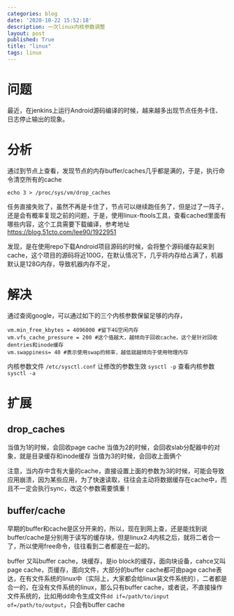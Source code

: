 ```yaml
---
categories: blog
date: '2020-10-22 15:52:18'
description: 一次linux内核参数调整
layout: post
published: True
title: "linux"
tags: linux
---
```


# 问题
最近，在jenkins上运行Android源码编译的时候，越来越多出现节点任务卡住、日志停止输出的现象。

# 分析
通过到节点上查看，发现节点的内存buffer/caches几乎都是满的，于是，执行命令清空所有的cache

```
echo 3 > /proc/sys/vm/drop_caches
```

任务直接失败了，虽然不再是卡住了，节点可以继续跑任务了，但是过了一阵子，还是会有概率复现之前的问题，于是，使用linux-ftools工具，查看cached里面有哪些内容，这个工具需要下载编译，参考地址 https://blog.51cto.com/lee90/1922951

发现，是在使用repo下载Android项目源码的时候，会将整个源码缓存起来到cache，这个项目的源码将近100G，在默认情况下，几乎将内存给占满了，机器默认是128G内存，导致机器内存不足，

# 解决

通过查阅google，可以通过如下的三个内核参数保留足够的内存，

```
vm.min_free_kbytes = 4096000 #留下4G空闲内存
vm.vfs_cache_pressure = 200 #这个值越大，越倾向于回收cache，这个是针对回收dentries和inode缓存
vm.swappiness= 40 #表示使用swap的频率，越低就越倾向于使用物理内存
```

内核参数文件 `/etc/sysctl.conf`
让修改的参数生效 `sysctl -p`
查看内核参数 `sysctl -a`

# 扩展

## drop_caches

当值为1的时候，会回收page cache
当值为2的时候，会回收slab分配器中的对象，就是目录缓存和inode缓存
当值为3的时候，会回收上面俩个

注意，当内存中含有大量的cache，直接设置上面的参数为3的时候，可能会导致应用崩溃，因为某些应用，为了快速读取，往往会主动将数据缓存在cache中，而且不一定会执行sync，改这个参数需要慎重！

## buffer/cache

早期的buffer和cache是区分开来的，所以，现在到网上查，还是能找到说buffer/cache是分别用于读写的缓存块，但是linux2.4内核之后，就将二者合一了，所以使用free命令，往往看到二者都是在一起的。

buffer 又叫buffer cache，块缓存，是io block的缓存，面向块设备，cahce又叫page cache，页缓存，面向文件，大部分的buffer cache都可由page cache表达，在有文件系统的linux中（实际上，大家都会给linux装文件系统的），二者都是合一的，在没有文件系统的linux，那么只有buffer cache，或者说，不直接操作文件系统的，比如用dd命令生成文件`dd if=/path/to/input of=/path/to/output`，只会有buffer cache


